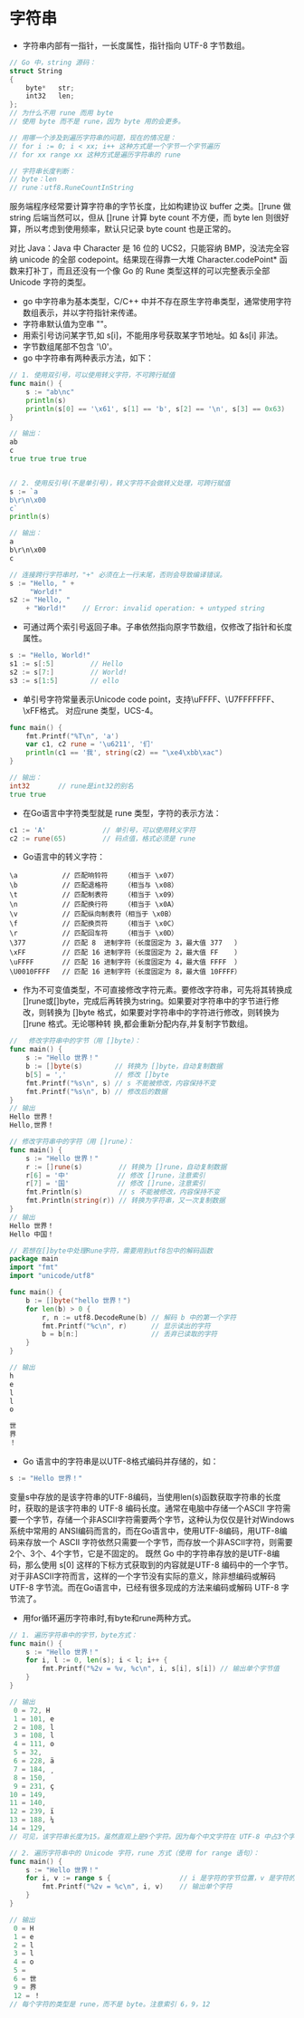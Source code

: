
字符串
=========

- 字符串内部有一指针，一长度属性，指针指向 UTF-8 字节数组。

```c
// Go 中，string 源码：
struct String
{
    byte*   str;
    int32   len;
};
// 为什么不用 rune 而用 byte
// 使用 byte 而不是 rune，因为 byte 用的会更多。

// 用哪一个涉及到遍历字符串的问题，现在的情况是：
// for i := 0; i < xx; i++ 这种方式是一个字节一个字节遍历
// for xx range xx 这种方式是遍历字符串的 rune

// 字符串长度判断：
// byte：len
// rune：utf8.RuneCountInString
```

服务端程序经常要计算字符串的字节长度，比如构建协议 buffer 之类。[]rune 做 string 后端当然可以，但从 []rune 计算 byte count 不方便，而 byte len 则很好算，所以考虑到使用频率，默认只记录 byte count 也是正常的。

对比 Java：Java 中 Character 是 16 位的 UCS2，只能容纳 BMP，没法完全容纳 unicode 的全部 codepoint。结果现在得靠一大堆 Character.codePoint* 函数来打补丁，而且还没有一个像 Go 的 Rune 类型这样的可以完整表示全部 Unicode 字符的类型。


- go 中字符串为基本类型，C/C++ 中并不存在原生字符串类型，通常使用字符数组表示，并以字符指针来传递。
- 字符串默认值为空串 ""。
- 用索引号访问某字节,如 s[i]，不能用序号获取某字节地址。如 &s[i] 非法。
- 字节数组尾部不包含 '\0'。
- go 中字符串有两种表示方法，如下：

```go
// 1. 使用双引号，可以使用转义字符，不可跨行赋值
func main() {
    s := "ab\nc"
    println(s)
	println(s[0] == '\x61', s[1] == 'b', s[2] == '\n', s[3] == 0x63)
}

// 输出：
ab
c
true true true true


// 2. 使用反引号(不是单引号)，转义字符不会做转义处理，可跨行赋值
s := `a
b\r\n\x00
c`
println(s)

// 输出：
a
b\r\n\x00
c

// 连接跨行字符串时，"+" 必须在上一行末尾，否则会导致编译错误。
s := "Hello, " +
     "World!"
s2 := "Hello, "
    + "World!"    // Error: invalid operation: + untyped string

```

- 可通过两个索引号返回子串。子串依然指向原字节数组，仅修改了指针和长度属性。

```go
s := "Hello, World!"
s1 := s[:5]         // Hello
s2 := s[7:]         // World!
s3 := s[1:5]        // ello
```

- 单引号字符常量表示Unicode code point，支持\uFFFF、\U7FFFFFFF、\xFF格式。 对应rune 类型，UCS-4。

```go
func main() {
    fmt.Printf("%T\n", 'a')
    var c1, c2 rune = '\u6211', '们'
    println(c1 == '我', string(c2) == "\xe4\xbb\xac")
}

// 输出：
int32       // rune是int32的别名
true true
```
- 在Go语言中字符类型就是 rune 类型，字符的表示方法：

```go
c1 := 'A'              // 单引号，可以使用转义字符
c2 := rune(65)         // 码点值，格式必须是 rune
```
- Go语言中的转义字符：

```
\a           // 匹配响铃符    （相当于 \x07）
\b           // 匹配退格符    （相当与 \x08）
\t           // 匹配制表符    （相当于 \x09）
\n           // 匹配换行符    （相当于 \x0A）
\v           // 匹配纵向制表符（相当于 \x0B）
\f           // 匹配换页符    （相当于 \x0C）
\r           // 匹配回车符    （相当于 \x0D）
\377         // 匹配 8  进制字符（长度固定为 3，最大值 377   ）
\xFF         // 匹配 16 进制字符（长度固定为 2，最大值 FF    ）
\uFFFF       // 匹配 16 进制字符（长度固定为 4，最大值 FFFF  ）
\U0010FFFF   // 匹配 16 进制字符（长度固定为 8，最大值 10FFFF）
```

- 作为不可变值类型，不可直接修改字符元素。要修改字符串，可先将其转换成[]rune或[]byte，完成后再转换为string。如果要对字符串中的字节进行修改，则转换为 []byte 格式，如果要对字符串中的字符进行修改，则转换为 []rune 格式。无论哪种转 换,都会重新分配内存,并复制字节数组。

```go
// 　修改字符串中的字节（用 []byte）：
func main() {
	s := "Hello 世界！"
	b := []byte(s)        // 转换为 []byte，自动复制数据
	b[5] = ','            // 修改 []byte
	fmt.Printf("%s\n", s) // s 不能被修改，内容保持不变
	fmt.Printf("%s\n", b) // 修改后的数据
}
// 输出
Hello 世界！
Hello,世界！

// 修改字符串中的字符（用 []rune）：
func main() {
	s := "Hello 世界！"
	r := []rune(s)         // 转换为 []rune，自动复制数据
	r[6] = '中'            // 修改 []rune，注意索引
	r[7] = '国'            // 修改 []rune，注意索引
	fmt.Println(s)         // s 不能被修改，内容保持不变
	fmt.Println(string(r)) // 转换为字符串，又一次复制数据
}
// 输出
Hello 世界！
Hello 中国！

// 若想在[]byte中处理Rune字符，需要用到utf8包中的解码函数
package main
import "fmt"
import "unicode/utf8"

func main() {
	b := []byte("hello 世界！")
	for len(b) > 0 {
		r, n := utf8.DecodeRune(b) // 解码 b 中的第一个字符
		fmt.Printf("%c\n", r)      // 显示读出的字符
		b = b[n:]                  // 丢弃已读取的字符
	}
}

// 输出
h
e
l
l
o

世
界
！
```

- Go 语言中的字符串是以UTF-8格式编码并存储的，如：

```go
s := "Hello 世界！"
```
变量s中存放的是该字符串的UTF-8编码，当使用len(s)函数获取字符串的长度时，获取的是该字符串的 UTF-8 编码长度。通常在电脑中存储一个ASCII 字符需要一个字节，存储一个非ASCII字符需要两个字节，这种认为仅仅是针对Windows系统中常用的 ANSI编码而言的，而在Go语言中，使用UTF-8编码，用UTF-8编码来存放一个 ASCII 字符依然只需要一个字节，而存放一个非ASCII字符，则需要2个、3个、4个字节，它是不固定的。
既然 Go 中的字符串存放的是UTF-8编码，那么使用 s[0] 这样的下标方式获取到的内容就是UTF-8 编码中的一个字节。对于非ASCII字符而言，这样的一个字节没有实际的意义，除非想编码或解码UTF-8 字节流。而在Go语言中，已经有很多现成的方法来编码或解码 UTF-8 字节流了。

- 用for循环遍历字符串时,有byte和rune两种方式。

```go
// 1. 遍历字符串中的字节，byte方式：
func main() {
	s := "Hello 世界！"
	for i, l := 0, len(s); i < l; i++ {
		fmt.Printf("%2v = %v, %c\n", i, s[i], s[i]) // 输出单个字节值
	}
}

// 输出
 0 = 72, H
 1 = 101, e
 2 = 108, l
 3 = 108, l
 4 = 111, o
 5 = 32,  
 6 = 228, ä
 7 = 184, ¸
 8 = 150, 
 9 = 231, ç
10 = 149, 
11 = 140, 
12 = 239, ï
13 = 188, ¼
14 = 129, 
// 可见，该字符串长度为15。虽然直观上是9个字符。因为每个中文字符在 UTF-8 中占3个字节，而不是1个字节

// 2. 遍历字符串中的 Unicode 字符，rune 方式（使用 for range 语句）：
func main() {
	s := "Hello 世界！"
	for i, v := range s {                 // i 是字符的字节位置，v 是字符的拷贝
		fmt.Printf("%2v = %c\n", i, v)    // 输出单个字符
	}
}

// 输出
 0 = H
 1 = e
 2 = l
 3 = l
 4 = o
 5 =  
 6 = 世
 9 = 界
 12 = ！
// 每个字符的类型是 rune，而不是 byte。注意索引 6，9，12
```
